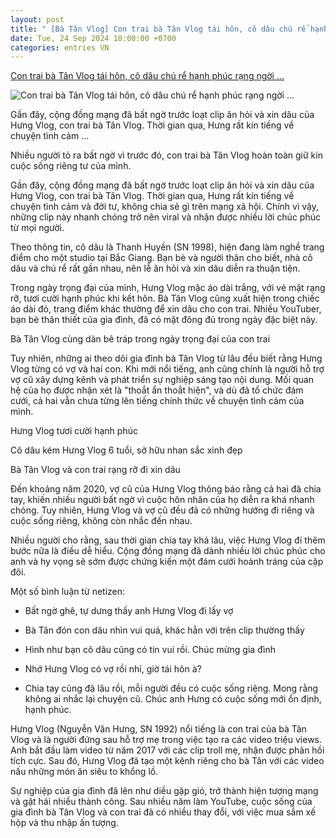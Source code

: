 ```yaml
---
layout: post
title: " [Bà Tân Vlog] Con trai bà Tân Vlog tái hôn, cô dâu chú rể hạnh phúc rạng ngời ..."
date: Tue, 24 Sep 2024 10:00:00 +0700
categories: entries VN
---
```

[Con trai bà Tân Vlog tái hôn, cô dâu chú rể hạnh phúc rạng ngời ...](https://yeah1.com/hong-hot/con-trai-ba-tan-vlog-tai-hon-co-dau-chu-re-hanh-phuc-rang-ngoi-trong-ngay-dac-biet-a49-d120520.html)

![Con trai bà Tân Vlog tái hôn, cô dâu chú rể hạnh phúc rạng ngời ...](https://media.yeah1.com/resize/1200x630/files/hoanghang0411/2024/09/23/con-trai-ba-tan-vlog-tai-hon-165419.jpg)

Gần đây, cộng đồng mạng đã bất ngờ trước loạt clip ăn hỏi và xin dâu của Hưng Vlog, con trai bà Tân Vlog. Thời gian qua, Hưng rất kín tiếng về chuyện tình cảm ...

Nhiều người tỏ ra bất ngờ vì trước đó, con trai bà Tân Vlog hoàn toàn giữ kín cuộc sống riêng tư của mình.

Gần đây, cộng đồng mạng đã bất ngờ trước loạt clip ăn hỏi và xin dâu của Hưng Vlog, con trai bà Tân Vlog. Thời gian qua, Hưng rất kín tiếng về chuyện tình cảm và đời tư, không chia sẻ gì trên mạng xã hội. Chính vì vậy, những clip này nhanh chóng trở nên viral và nhận được nhiều lời chúc phúc từ mọi người.

Theo thông tin, cô dâu là Thanh Huyền (SN 1998), hiện đang làm nghề trang điểm cho một studio tại Bắc Giang. Bạn bè và người thân cho biết, nhà cô dâu và chú rể rất gần nhau, nên lễ ăn hỏi và xin dâu diễn ra thuận tiện.

Trong ngày trọng đại của mình, Hưng Vlog mặc áo dài trắng, với vẻ mặt rạng rỡ, tươi cười hạnh phúc khi kết hôn. Bà Tân Vlog cũng xuất hiện trong chiếc áo dài đỏ, trang điểm khác thường để xin dâu cho con trai. Nhiều YouTuber, bạn bè thân thiết của gia đình, đã có mặt đông đủ trong ngày đặc biệt này.

Bà Tân Vlog cùng dàn bê tráp trong ngày trọng đại của con trai

Tuy nhiên, những ai theo dõi gia đình bà Tân Vlog từ lâu đều biết rằng Hưng Vlog từng có vợ và hai con. Khi mới nổi tiếng, anh cũng chính là người hỗ trợ vợ cũ xây dựng kênh và phát triển sự nghiệp sáng tạo nội dung. Mối quan hệ của họ được nhận xét là "thoắt ẩn thoắt hiện", và dù đã tổ chức đám cưới, cả hai vẫn chưa từng lên tiếng chính thức về chuyện tình cảm của mình.

Hưng Vlog tươi cười hạnh phúc

Cô dâu kém Hưng Vlog 6 tuổi, sở hữu nhan sắc xinh đẹp

Bà Tân Vlog và con trai rạng rỡ đi xin dâu

Đến khoảng năm 2020, vợ cũ của Hưng Vlog thông báo rằng cả hai đã chia tay, khiến nhiều người bất ngờ vì cuộc hôn nhân của họ diễn ra khá nhanh chóng. Tuy nhiên, Hưng Vlog và vợ cũ đều đã có những hướng đi riêng và cuộc sống riêng, không còn nhắc đến nhau.

Nhiều người cho rằng, sau thời gian chia tay khá lâu, việc Hưng Vlog đi thêm bước nữa là điều dễ hiểu. Cộng đồng mạng đã dành nhiều lời chúc phúc cho anh và hy vọng sẽ sớm được chứng kiến một đám cưới hoành tráng của cặp đôi.

Một số bình luận từ netizen:

- Bất ngờ ghê, tự dưng thấy anh Hưng Vlog đi lấy vợ

- Bà Tân đón con dâu nhìn vui quá, khác hẳn với trên clip thường thấy

- Hình như bạn cô dâu cũng có tin vui rồi. Chúc mừng gia đình

- Nhớ Hưng Vlog có vợ rồi nhỉ, giờ tái hôn à?

- Chia tay cũng đã lâu rồi, mỗi người đều có cuộc sống riêng. Mong rằng không ai nhắc lại chuyện cũ. Chúc anh Hưng có cuộc sống mới ổn định, hạnh phúc.

Hưng Vlog (Nguyễn Văn Hưng, SN 1992) nổi tiếng là con trai của bà Tân Vlog và là người đứng sau hỗ trợ mẹ trong việc tạo ra các video triệu views. Anh bắt đầu làm video từ năm 2017 với các clip troll mẹ, nhận được phản hồi tích cực. Sau đó, Hưng Vlog đã tạo một kênh riêng cho bà Tân với các video nấu những món ăn siêu to khổng lồ.

Sự nghiệp của gia đình đã lên như diều gặp gió, trở thành hiện tượng mạng và gặt hái nhiều thành công. Sau nhiều năm làm YouTube, cuộc sống của gia đình bà Tân Vlog và con trai đã có nhiều thay đổi, với việc mua sắm xế hộp và thu nhập ấn tượng.

